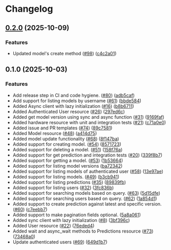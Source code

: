 # Changelog

## [0.2.0](https://github.com/wriftai/wriftai-python/compare/v0.1.0...v0.2.0) (2025-10-09)


### Features

* Updated model's create method ([#98](https://github.com/wriftai/wriftai-python/issues/98)) ([c4c2a01](https://github.com/wriftai/wriftai-python/commit/c4c2a01a8ebc96ab32f4667c28f10ee32d8cc088))

## 0.1.0 (2025-10-03)


### Features

* Add release step in CI and code hygiene. ([#80](https://github.com/wriftai/wriftai-python/issues/80)) ([adb5caf](https://github.com/wriftai/wriftai-python/commit/adb5caf5316d094257b792b2156327f7272f2df5))
* Add support for listing models by username ([#61](https://github.com/wriftai/wriftai-python/issues/61)) ([bbde584](https://github.com/wriftai/wriftai-python/commit/bbde584983792155db64891def0534e5c11acb82))
* Added Async client with lazy initialization ([#16](https://github.com/wriftai/wriftai-python/issues/16)) ([b8b6711](https://github.com/wriftai/wriftai-python/commit/b8b67112fa4cefe938960c4d39af99fcacfbb367))
* Added Authenticated User resource ([#26](https://github.com/wriftai/wriftai-python/issues/26)) ([297ed6c](https://github.com/wriftai/wriftai-python/commit/297ed6c7ed284b9151ebe5e4e2fd0fdc0e41cb4a))
* Added get model version using sync and async function ([#31](https://github.com/wriftai/wriftai-python/issues/31)) ([9169faf](https://github.com/wriftai/wriftai-python/commit/9169faff78019fd446a464f4f2f95493b5a4cb0e))
* Added hardware resource with unit and integration tests ([#21](https://github.com/wriftai/wriftai-python/issues/21)) ([c71a0e0](https://github.com/wriftai/wriftai-python/commit/c71a0e0d8ca201db3b4d6db275d5b6dd7185b39d))
* Added issue and PR templates ([#74](https://github.com/wriftai/wriftai-python/issues/74)) ([89c7581](https://github.com/wriftai/wriftai-python/commit/89c7581e0a0ff79848472648d14e4e79c928ff6f))
* Added Model resource ([#48](https://github.com/wriftai/wriftai-python/issues/48)) ([a414d75](https://github.com/wriftai/wriftai-python/commit/a414d75de8ed0891ad345dbd75906b3eecfdf977))
* Added model update functionality ([#68](https://github.com/wriftai/wriftai-python/issues/68)) ([8f147ba](https://github.com/wriftai/wriftai-python/commit/8f147ba63a1998a5328bc0a08c6cae8ba6259103))
* Added support for creating model. ([#54](https://github.com/wriftai/wriftai-python/issues/54)) ([8571723](https://github.com/wriftai/wriftai-python/commit/8571723640a0eb2c4e963a83a8f8e5bd29aa2bfb))
* Added support for deleting a model. ([#51](https://github.com/wriftai/wriftai-python/issues/51)) ([158f76a](https://github.com/wriftai/wriftai-python/commit/158f76a52ce153b71af20fa5e0c655ab06165891))
* Added support for get prediction and integration tests ([#20](https://github.com/wriftai/wriftai-python/issues/20)) ([339f8b7](https://github.com/wriftai/wriftai-python/commit/339f8b79dad3454ccadedff07b775e866c62ae5e))
* Added support for getting a model. ([#53](https://github.com/wriftai/wriftai-python/issues/53)) ([1b53664](https://github.com/wriftai/wriftai-python/commit/1b536642b207b720b85eb68958e3fd5ce9a00226))
* Added support for listing model versions ([ba72342](https://github.com/wriftai/wriftai-python/commit/ba72342a66aef4d3b547443cca1d22e29d7cee27))
* Added support for listing models of authenticated user ([#58](https://github.com/wriftai/wriftai-python/issues/58)) ([13e97ae](https://github.com/wriftai/wriftai-python/commit/13e97aef810a3c8c570823f64d92cfcf48351e4a))
* Added support for listing models. ([#49](https://github.com/wriftai/wriftai-python/issues/49)) ([b3cb941](https://github.com/wriftai/wriftai-python/commit/b3cb94127cc12efecba997b5d06f641b8ef3ceb0))
* Added support for listing predictions ([#35](https://github.com/wriftai/wriftai-python/issues/35)) ([89839fb](https://github.com/wriftai/wriftai-python/commit/89839fbea376219ff5755984587754d8239c44ec))
* Added support for listing users ([#32](https://github.com/wriftai/wriftai-python/issues/32)) ([3fc836b](https://github.com/wriftai/wriftai-python/commit/3fc836bee1b92e7c2ba266c5d5f5804d82a50ae3))
* Added support for searching models based on query. ([#63](https://github.com/wriftai/wriftai-python/issues/63)) ([5d15dfe](https://github.com/wriftai/wriftai-python/commit/5d15dfe6ddba1fee365449820d65dd2031e41111))
* Added support for searching users based on query. ([#62](https://github.com/wriftai/wriftai-python/issues/62)) ([1a854d1](https://github.com/wriftai/wriftai-python/commit/1a854d1b99d67da50729980f0b43c34931d34ea5))
* Added support to create prediction against latest and specific version. ([#60](https://github.com/wriftai/wriftai-python/issues/60)) ([c7eebb7](https://github.com/wriftai/wriftai-python/commit/c7eebb74038765d7afc5a79e21b40f5d36e9fbb5))
* Added support to make pagination fields optional. ([5a8a061](https://github.com/wriftai/wriftai-python/commit/5a8a061c9c1c0846c52c6e3fe72883292f88fc99))
* Added sync client with lazy initialization ([#8](https://github.com/wriftai/wriftai-python/issues/8)) ([3bf396c](https://github.com/wriftai/wriftai-python/commit/3bf396ce4f62301c078e86e057510230cc83af47))
* Added User resource ([#22](https://github.com/wriftai/wriftai-python/issues/22)) ([76eded4](https://github.com/wriftai/wriftai-python/commit/76eded46a91f118cc8ad4fe51369478097c4d3aa))
* Added wait and async_wait methods to Predictions resource ([#73](https://github.com/wriftai/wriftai-python/issues/73)) ([73468a0](https://github.com/wriftai/wriftai-python/commit/73468a0db34c95cc49fec4041cbd91a073846782))
* Update authenticated users ([#69](https://github.com/wriftai/wriftai-python/issues/69)) ([649d1b7](https://github.com/wriftai/wriftai-python/commit/649d1b7144d90072790efb3a86a01f5f92148858))

